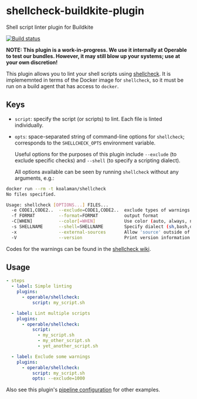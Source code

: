 # shellcheck-buildkite-plugin
Shell script linter plugin for Buildkite

[![Build status](https://badge.buildkite.com/c00862681e75d87436590fe047fab7ef179142ebdacd3c40c0.svg?branch=master)](https://buildkite.com/operable/shellcheck-buildkite-plugin)

**NOTE: This plugin is a work-in-progress. We use it internally at Operable to test our bundles. However, it may still blow up your systems; use at your own discretion!**

This plugin allows you to lint your shell scripts using [shellcheck](https://github.com/koalaman/shellcheck). It is implememnted in terms of the Docker image for `shellcheck`, so it must be run on a build agent that has access to `docker`.

## Keys
* `script`: specify the script (or scripts) to lint. Each file is linted individually.
* `opts`: space-separated string of command-line options for `shellcheck`; corresponds to the `SHELLCHECK_OPTS` environment variable.

   Useful options for the purposes of this plugin include `--exclude` (to exclude specific checks) and `--shell` (to specify a scripting dialect).

   All options available can be seen by running `shellcheck` without any arguments, e.g.:

```sh
docker run --rm -t koalaman/shellcheck
No files specified.

Usage: shellcheck [OPTIONS...] FILES...
  -e CODE1,CODE2..  --exclude=CODE1,CODE2..  exclude types of warnings
  -f FORMAT         --format=FORMAT          output format
  -C[WHEN]          --color[=WHEN]           Use color (auto, always, never)
  -s SHELLNAME      --shell=SHELLNAME        Specify dialect (sh,bash,dash,ksh)
  -x                --external-sources       Allow 'source' outside of FILES.
  -V                --version                Print version information
```

Codes for the warnings can be found in the [shellcheck wiki](https://github.com/koalaman/shellcheck/wiki).

## Usage

```yaml
- steps
  - label: Simple linting
    plugins:
      - operable/shellcheck:
          script: my_script.sh

  - label: Lint multiple scripts
    plugins:
      - operable/shellcheck:
          script:
            - my_script.sh
            - my_other_script.sh
            - yet_another_script.sh

  - label: Exclude some warnings
    plugins:
      - operable/shellcheck:
          script: my_script.sh
          opts: --exclude=1000
```

Also see this plugin's [pipeline configuration](.buildkite/pipeline.sh) for other examples.
